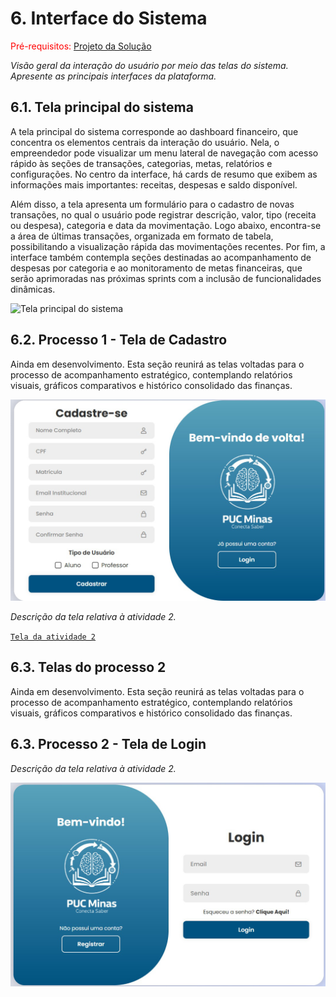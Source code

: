 
# 6. Interface do Sistema

<span style="color:red">Pré-requisitos: <a href="4-Projeto-Solucao.md"> Projeto da Solução</a></span>

_Visão geral da interação do usuário por meio das telas do sistema. Apresente as principais interfaces da plataforma._

## 6.1. Tela principal do sistema

A tela principal do sistema corresponde ao dashboard financeiro, que concentra os elementos centrais da interação do usuário. Nela, o empreendedor pode visualizar um menu lateral de navegação com acesso rápido às seções de transações, categorias, metas, relatórios e configurações. No centro da interface, há cards de resumo que exibem as informações mais importantes: receitas, despesas e saldo disponível.

Além disso, a tela apresenta um formulário para o cadastro de novas transações, no qual o usuário pode registrar descrição, valor, tipo (receita ou despesa), categoria e data da movimentação. Logo abaixo, encontra-se a área de últimas transações, organizada em formato de tabela, possibilitando a visualização rápida das movimentações recentes. Por fim, a interface também contempla seções destinadas ao acompanhamento de despesas por categoria e ao monitoramento de metas financeiras, que serão aprimoradas nas próximas sprints com a inclusão de funcionalidades dinâmicas.

![`Tela principal do sistema`](../docs/images/)


## 6.2. Processo 1 - Tela de Cadastro

Ainda em desenvolvimento. Esta seção reunirá as telas voltadas para o processo de acompanhamento estratégico, contemplando relatórios visuais, gráficos comparativos e histórico consolidado das finanças.

![Tela de Cadastro](../docs/images/cadastro_screen.png)

_Descrição da tela relativa à atividade 2._

[`Tela da atividade 2`](images/)


## 6.3. Telas do processo 2

Ainda em desenvolvimento. Esta seção reunirá as telas voltadas para o processo de acompanhamento estratégico, contemplando relatórios visuais, gráficos comparativos e histórico consolidado das finanças.

## 6.3. Processo 2 - Tela de Login

_Descrição da tela relativa à atividade 2._

![Tela de Login](../docs/images/login_screen.png)


